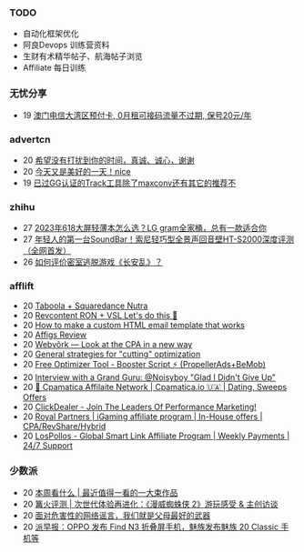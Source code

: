 ### TODO
-  自动化框架优化
-  阿良Devops 训练营资料
-  生财有术精华帖子、航海帖子浏览
-  Affiliate 每日训练

### 无忧分享
<!-- ruyo:START -->
-  19 [澳门电信大湾区预付卡, 0月租可接码流量不过期, 保号20元/年](https://51.ruyo.net/18504.html)<!-- ruyo:END -->

### advertcn
<!-- advertcn:START -->
-  20 [希望没有打扰到你的时间，真诚、诚心，谢谢](https://www.advertcn.com/forum.php?mod=viewthread&tid=112601)
-  20 [今天又是美好的一天！nice](https://www.advertcn.com/forum.php?mod=viewthread&tid=112600)
-  19 [已过GG认证的Track工具除了maxconv还有其它的推荐不](https://www.advertcn.com/forum.php?mod=viewthread&tid=112597)<!-- advertcn:END -->

### zhihu
<!-- zhihu:START -->
-  27 [2023年618大屏轻薄本怎么选？LG gram全家桶，总有一款适合你](http://zhuanlan.zhihu.com/p/632641888?utm_campaign=rss&utm_medium=rss&utm_source=rss&utm_content=title)
-  27 [年轻人的第一台SoundBar！索尼轻巧型全景声回音壁HT-S2000深度评测（全网首发）](http://zhuanlan.zhihu.com/p/630990296?utm_campaign=rss&utm_medium=rss&utm_source=rss&utm_content=title)
-  26 [如何评价密室逃脱游戏《长安乱》？](http://www.zhihu.com/question/563950552/answer/3045961312?utm_campaign=rss&utm_medium=rss&utm_source=rss&utm_content=title)<!-- zhihu:END -->

### afflift
<!-- afflift:START -->
-  20 [Taboola + Squaredance Nutra](https://afflift.com/f/threads/taboola-squaredance-nutra.11822/)
-  20 [Revcontent RON + VSL Let&#39;s do this 🚀](https://afflift.com/f/threads/revcontent-ron-vsl-lets-do-this-%F0%9F%9A%80.9662/)
-  20 [How to make a custom HTML email template that works](https://afflift.com/f/threads/how-to-make-a-custom-html-email-template-that-works.11734/)
-  20 [Affigs Review](https://afflift.com/f/threads/affigs-review.11823/)
-  20 [Webvõrk — Look at the CPA in a new way](https://afflift.com/f/threads/webv%C3%B5rk-%E2%80%94-look-at-the-cpa-in-a-new-way.2820/)
-  20 [General strategies for &quot;cutting&quot; optimization](https://afflift.com/f/threads/general-strategies-for-cutting-optimization.2732/)
-  20 [Free Optimizer Tool - Booster Script ⚡ &lpar;PropellerAds+BeMob&rpar;](https://afflift.com/f/threads/free-optimizer-tool-booster-script-%E2%9A%A1-propellerads-bemob.10601/)
-  20 [Interview with a Grand Guru: @Noisyboy &quot;Glad I Didn&#39;t Give Up&quot;](https://afflift.com/f/threads/interview-with-a-grand-guru-noisyboy-glad-i-didnt-give-up.11820/)
-  20 [💸 Cpamatica Affilaite Network | Cpamatica.io 🇺🇦 | Dating, Sweeps Offers](https://afflift.com/f/threads/%F0%9F%92%B8-cpamatica-affilaite-network-cpamatica-io-%F0%9F%87%BA%F0%9F%87%A6-dating-sweeps-offers.8489/)
-  20 [ClickDealer - Join The Leaders Of Performance Marketing!](https://afflift.com/f/threads/clickdealer-join-the-leaders-of-performance-marketing.2440/)
-  20 [Royal Partners | iGaming affiliate program | In-House offers | CPA/RevShare/Hybrid](https://afflift.com/f/threads/royal-partners-igaming-affiliate-program-in-house-offers-cpa-revshare-hybrid.10011/)
-  20 [LosPollos - Global Smart Link Affiliate Program | Weekly Payments | 24/7 Support](https://afflift.com/f/threads/lospollos-global-smart-link-affiliate-program-weekly-payments-24-7-support.1702/)<!-- afflift:END -->

### 少数派
<!-- sspai:START -->
-  20 [本周看什么 | 最近值得一看的一大束作品](https://sspai.com/post/83726)
-  20 [篝火评测 | 次世代体验再进化：《漫威蜘蛛侠 2》游玩感受 &amp; 主创访谈](https://sspai.com/post/83720)
-  20 [面对危害性的网络谣言，我们就是父母最好的武器](https://sspai.com/prime/story/protect-elder-parents-from-online-scams-how-tos)
-  20 [派早报：OPPO 发布 Find N3 折叠屏手机，魅族发布魅族 20 Classic 手机等](https://sspai.com/post/83708)<!-- sspai:END -->
